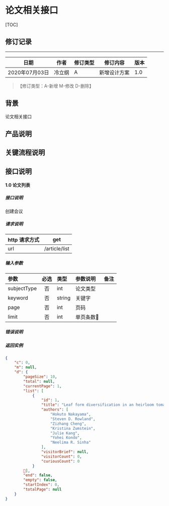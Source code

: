 # 论文相关接口

[TOC]
## 修订记录
----
日期 | 作者 | 修订类型 | 修订内容 | 版本|
---- | ---- | ---- | ---- | ---- |
2020年07月03日|冷立纲|A|新增设计方案|1.0|

> 【修订类型：A-新增  M-修改 D-删除】

## 背景

论文相关接口

## 产品说明



## 关键流程说明

## 接口说明



#### 1.0 论文列表

##### 接口说明

创建会议

##### 请求说明

| http 请求方式          |get             |
|:------------- |:---------------:|
| url      |/article/list |

#####  输入参数

| 参数          |必选             | 类型       | 参数说明        | 备注          |
|:-------------|:---------------:|:-------------|:-------------|:-------------|
| subjectType      | 否| int  |  论文类型 |    |
| keyword      | 否| string  |  关键字 |    |
| page      | 否| int  |  页码 |    |
| limit      | 否| int  |  单页条数 |    |


#####  错误说明





#####  返回实例
```json
{
    "c": 0,
    "m": null,
    "d": {
        "pageSize": 10,
        "total": null,
        "currentPage": 1,
        "list": [
            {
                "id": 1,
                "title": "Leaf form diversification in an heirloom tomato results from alterations in two different HOMEOBOX genes",
                "authors": [
                    "Hokuto Nakayama",
                    "Steven D. Rowland",
                    "Zizhang Cheng",
                    "Kristina Zumstein",
                    "Julie Kang",
                    "Yohei Kondo",
                    "Neelima R. Sinha"
                ],
                "visitorBrief": null,
                "visitorCount": 0,
                "curiousCount": 0
            }
        ],
        "end": false,
        "empty": false,
        "startIndex": 0,
        "totalPage": null
    }
}

```



